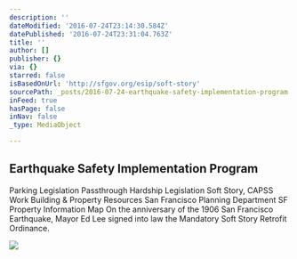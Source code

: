 ```yaml
---
description: ''
dateModified: '2016-07-24T23:14:30.584Z'
datePublished: '2016-07-24T23:31:04.763Z'
title: ''
author: []
publisher: {}
via: {}
starred: false
isBasedOnUrl: 'http://sfgov.org/esip/soft-story'
sourcePath: _posts/2016-07-24-earthquake-safety-implementation-program.md
inFeed: true
hasPage: false
inNav: false
_type: MediaObject

---
```

<article style=""><h1>Earthquake Safety Implementation Program</h1><p>Parking Legislation Passthrough Hardship Legislation Soft Story, CAPSS Work Building &amp; Property Resources San Francisco Planning Department SF Property Information Map On the anniversary of the 1906 San Francisco Earthquake, Mayor Ed Lee signed into law the Mandatory Soft Story Retrofit Ordinance.</p><img src="http://sfgov.org/esip/modules/showimage.aspx?imageid=10131" /></article>